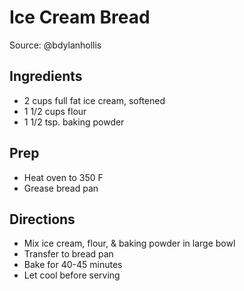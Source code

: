 # Ice Cream Bread

Source: @bdylanhollis

## Ingredients

- 2 cups full fat ice cream, softened
- 1 1/2 cups flour
- 1 1/2 tsp. baking powder

## Prep

- Heat oven to 350 F
- Grease bread pan

## Directions

- Mix ice cream, flour, & baking powder in large bowl
- Transfer to bread pan
- Bake for 40-45 minutes
- Let cool before serving
